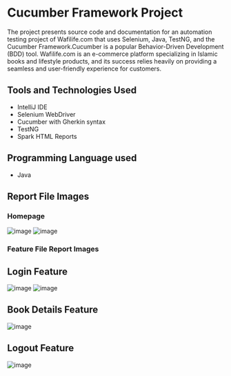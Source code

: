 # Cucumber Framework Project
The project presents source code and documentation for an automation testing project of Wafilife.com that uses Selenium, Java, TestNG, and the Cucumber Framework.Cucumber is a popular Behavior-Driven Development (BDD) tool. Wafilife.com is an e-commerce platform specializing in Islamic books and lifestyle products, and its success relies heavily on providing a seamless and user-friendly experience for customers.

## Tools and Technologies Used
- IntelliJ IDE
- Selenium WebDriver
- Cucumber with Gherkin syntax
- TestNG
- Spark HTML Reports

## Programming Language used
- Java

## Report File Images
### Homepage
![image](https://github.com/user-attachments/assets/55af5728-b86a-4b08-b716-7d8fef397194)
![image](https://github.com/user-attachments/assets/0684a1f9-ccb2-4d75-bfd2-a0ddd16f9711)

### Feature File Report Images
## Login Feature 
![image](https://github.com/user-attachments/assets/a07b480e-014f-4145-97d9-80c1d40afec9)
![image](https://github.com/user-attachments/assets/e81f0fba-3457-4e0d-915d-36d8fbc1de77)

## Book Details Feature
![image](https://github.com/user-attachments/assets/f14d0ab6-f400-4c44-bb0b-abcdb373af07)

## Logout Feature
![image](https://github.com/user-attachments/assets/4fe37db6-b947-427e-9fbf-1e6cce102272)






